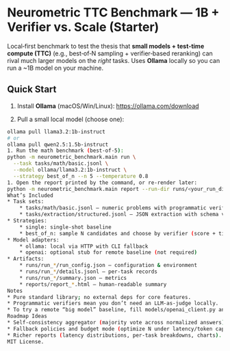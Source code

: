 # Neurometric TTC Benchmark — 1B + Verifier vs. Scale (Starter)

Local‑first benchmark to test the thesis that **small models + test‑time compute (TTC)**
(e.g., best‑of‑N sampling + verifier‑based reranking) can rival much larger models on
the *right* tasks. Uses **Ollama** locally so you can run a ~1B model on your machine.

## Quick Start

1) Install **Ollama** (macOS/Win/Linux): https://ollama.com/download

2) Pull a small local model (choose one):
```bash
ollama pull llama3.2:1b-instruct
# or
ollama pull qwen2.5:1.5b-instruct
1. Run the math benchmark (best‑of‑5):
python -m neurometric_benchmark.main run \
  --task tasks/math/basic.jsonl \
  --model ollama/llama3.2:1b-instruct \
  --strategy best_of_n --n 5 --temperature 0.8
1. Open the report printed by the command, or re‑render later:
python -m neurometric_benchmark.main report --run-dir runs/<your_run_dir>
What’s Included
* Task sets:
    * tasks/math/basic.jsonl — numeric problems with programmatic verifiers
    * tasks/extraction/structured.jsonl — JSON extraction with schema validation
* Strategies:
    * single: single‑shot baseline
    * best_of_n: sample N candidates and choose by verifier (score + tie‑break)
* Model adapters:
    * ollama: local via HTTP with CLI fallback
    * openai: optional stub for remote baseline (not required)
* Artifacts:
    * runs/run_*/run_config.json — configuration & environment
    * runs/run_*/details.jsonl — per‑task records
    * runs/run_*/summary.json — metrics
    * reports/report_*.html — human‑readable summary
Notes
* Pure standard library; no external deps for core features.
* Programmatic verifiers mean you don’t need an LLM‑as‑judge locally.
* To try a remote “big model” baseline, fill models/openai_client.py and set OPENAI_API_KEY.
Roadmap Ideas
* Self‑consistency aggregator (majority vote across normalized answers).
* Fallback policies and budget mode (optimize N under latency/token caps).
* Richer reports (latency distributions, per‑task breakdowns, charts).
MIT License.
